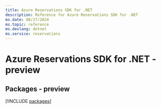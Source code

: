 ```yaml
---
title: Azure Reservations SDK for .NET
description: Reference for Azure Reservations SDK for .NET
ms.date: 08/27/2024
ms.topic: reference
ms.devlang: dotnet
ms.service: reservations
---
```

# Azure Reservations SDK for .NET - preview
## Packages - preview
[!INCLUDE [packages](reservations-index.md)]